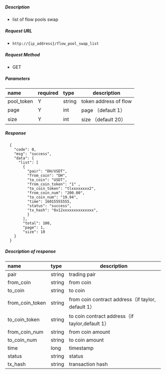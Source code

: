 

    
##### Description

-  list of flow pools swap

##### Request URL
- ` http://{ip_address}/flow_pool_swap_list  `
  
##### Request Method
- GET 

##### Parameters

|name|required|type|description|
|:----    |:---|:----- |-----   |
|pool_token |Y  |string | token address of flow    |
|page |Y  |int |page （default 1）   |
|size |Y  |int |size （default 20）   |

##### Response 

``` 
  {
    "code": 0,
	"msg": "success",
    "data": {
      "list": [
        {
          "pair": "DH/USDT",
          "from_coin": "DH",
          "to_coin": "USDT",
          "from_coin_token": "1" ,
          "to_coin_token": "tlxxxxxxxx2",
          "from_coin_num": "200.00",
          "to_coin_num": "19.94",
          "time": 16015555555,
          "status": "success",
		  "tx_hash": "0x12xxxxxxxxxxxxxx",
          }
        ],
        "total": 100,
        "page": 1,
        "size": 10
    }
  }
```

##### Description of response 

|name|type|description|
|:-----  |:-----|-----                           |
|pair |string   |trading pair  |
|from_coin |string   |from coin  |
|to_coin |string   |to coin  |
|from_coin_token |string   |from coin contract address（if taylor, default 1）  |
|to_coin_token |string   |to coin contract address（if taylor,default 1） |
|from_coin_num |string   |from coin amount  |
|to_coin_num |string   |to coin amount  |
|time |long   |timestamp  |
|status |string   |status  |
|tx_hash |string   |transaction hash  |
